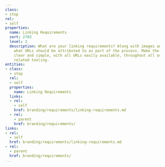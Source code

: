 ```yaml
---
class:
- stop
rel:
- self
properties:
  name: Linking Requirements
  sort: 2703
  level: 3
  description: What are your linking requirements? Along with images and other assets,
    what URLs should be attributed to as part of the process. Make the instructions
    clear and simple, with all URLs easily available, throughout all assets, and branding
    related tooling.
entities:
- class:
  - stop
  rel:
  - self
  properties:
    name: Linking Requirements
  links:
  - rel:
    - self
    href: branding/requirements/linking-requirements.md
  - rel:
    - parent
    href: branding/requirements/
links:
- rel:
  - self
  href: branding/requirements/linking-requirements.md
- rel:
  - parent
  href: branding/requirements/
...
```

